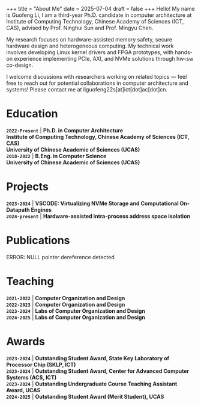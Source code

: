 +++
title = "About Me"
date = 2025-07-04
draft = false
+++
Hello! My name is Guofeng Li,
I am a third-year Ph.D. candidate in computer architecture at 
Institute of Computing Technology, Chinese Academy of Sciences (ICT, CAS), 
advised by Prof. Ninghui Sun and Prof. Mingyu Chen.

My research focuses on hardware-assisted memory safety, secure hardware design
and heterogeneous computing. My technical work involves developing Linux kernel drivers and FPGA prototypes, with hands-on experience implementing PCIe, AXI, and NVMe solutions through hw-sw co-design.

​​​I welcome discussions with researchers working on related topics — feel free to reach out for potential collaborations in computer architecture and systems!
Please contact me at liguofeng22s[at]ict[dot]ac[dot]cn.

# Education
**`2022-Present`** | **Ph.D. in Computer Architecture**  
**Institute of Computing Technology, Chinese Academy of Sciences (ICT, CAS)**  
**University of Chinese Academic of Sciences (UCAS)**  
**`2018-2022`** | **B.Eng. in Computer Science**  
**University of Chinese Academic of Sciences (UCAS)**

# Projects
**`2023-2024`** | **VSCODE: Virtualizing NVMe Storage and Computational On-Datapath Engines**  
**`2024-present`** | **Hardware-assisted intra-process address space isolation**  

# Publications
ERROR: NULL pointer dereference detected

# Teaching
**`2021-2022`** | **Computer Organization and Design**  
**`2022-2023`** | **Computer Organization and Design**  
**`2023-2024`** | **Labs of Computer Organization and Design**  
**`2024-2025`** | **Labs of Computer Organization and Design** 

# Awards
**`2023-2024`** | **Outstanding Student Award, State Key Laboratory of Processor Chip (SKLP, ICT)**  
**`2023-2024`** | **Outstanding Student Award, Center for Advanced Computer Systems (ACS, ICT)**  
**`2023-2024`** | **Outstanding Undergraduate Course Teaching Assistant Award, UCAS**  
**`2024-2025`** | **Outstanding Student Award (Merit Student), UCAS​**  